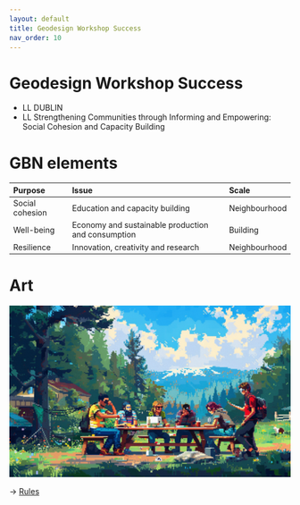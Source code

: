 ```yaml
---
layout: default
title: Geodesign Workshop Success
nav_order: 10
---
```


# Geodesign Workshop Success

* LL DUBLIN
* LL Strengthening Communities through Informing and Empowering: Social Cohesion and Capacity Building


# GBN elements

| Purpose         | Issue                                              | Scale         |
|:----------------|:---------------------------------------------------|:--------------|
| Social cohesion | Education and capacity building                    | Neighbourhood |
| Well-being      | Economy and sustainable production and consumption | Building      |
| Resilience      | Innovation, creativity and research                | Neighbourhood |

# Art

![](art/GWS.png)




-> [Rules](rules.md)
